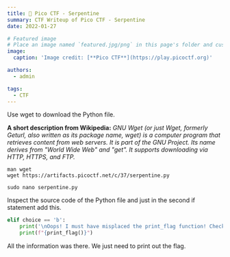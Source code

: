 ```yaml
---
title: 🚩 Pico CTF - Serpentine
summary: CTF Writeup of Pico CTF - Serpentine
date: 2022-01-27

# Featured image
# Place an image named `featured.jpg/png` in this page's folder and customize its options here.
image:
  caption: 'Image credit: [**Pico CTF**](https://play.picoctf.org)'

authors:
  - admin

tags:
  - CTF
---
```


Use wget to download the Python file.

__A short description from Wikipedia:__
_GNU Wget (or just Wget, formerly Geturl, also written as its package name, wget) is a computer program that retrieves content from web servers. It is part of the GNU Project. Its name derives from "World Wide Web" and "get". It supports downloading via HTTP, HTTPS, and FTP._

```shell
man wget
wget https://artifacts.picoctf.net/c/37/serpentine.py
```

```shell
sudo nano serpentine.py
```

Inspect the source code of the Python file and just in the second if statement add this.

```python
elif choice == 'b':
    print('\nOops! I must have misplaced the print_flag function! Check my source code!\n\n')
    print(f"{print_flag()}")
```

All the information was there. We just need to print out the flag.
